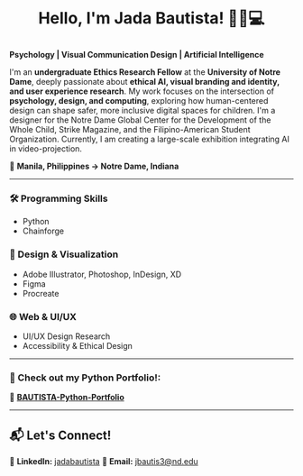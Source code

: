 # <p align="center">Hello, I'm Jada Bautista! 🎨🌐💻</p>

**Psychology | Visual Communication Design | Artificial Intelligence**

I'm an **undergraduate Ethics Research Fellow** at the **University of Notre Dame**, deeply passionate about **ethical AI, visual branding and identity, and user experience research**. My work focuses on the intersection of **psychology, design, and computing**, exploring how human-centered design can shape safer, more inclusive digital spaces for children. I'm a designer for the Notre Dame Global Center for the Development of the Whole Child, Strike Magazine, and the Filipino-American Student Organization. Currently, I am creating a large-scale exhibition integrating AI in video-projection.

📍 **Manila, Philippines → Notre Dame, Indiana**

---

### 🛠️ Programming Skills  
- Python
- Chainforge

### 🎨 Design & Visualization  
- Adobe Illustrator, Photoshop, InDesign, XD  
- Figma
- Procreate

### 🌐 Web & UI/UX  
- UI/UX Design Research  
- Accessibility & Ethical Design  

---

### 🎯 Check out my **Python Portfolio!:**  
🔗 **[BAUTISTA-Python-Portfolio](https://github.com/jadabau/BAUTISTA-Python-Portfolio)**  

---

## 📬 Let's Connect!  
💼 **LinkedIn:** [jadabautista](https://www.linkedin.com/in/jadabautista/)
📧 **Email:** jbautis3@nd.edu
